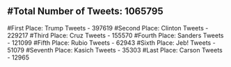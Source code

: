 #Total Number of Tweets: 1065795 
---
#First Place: Trump Tweets - 397619
#Second Place: Clinton Tweets - 229217
#Third Place: Cruz Tweets - 155570
#Fourth Place: Sanders Tweets - 121099
#Fifth Place: Rubio Tweets - 62943
#Sixth Place: Jeb! Tweets - 51079
#Seventh Place: Kasich Tweets - 35303
#Last Place: Carson Tweets - 12965
